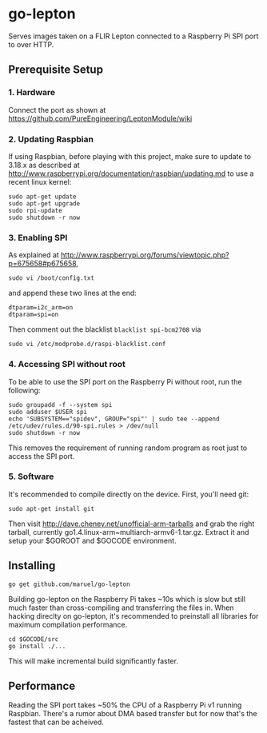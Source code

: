go-lepton
=========

Serves images taken on a FLIR Lepton connected to a Raspberry Pi SPI port to
over HTTP.


Prerequisite Setup
------------------

### 1. Hardware

Connect the port as shown at
https://github.com/PureEngineering/LeptonModule/wiki


### 2. Updating Raspbian

If using Raspbian, before playing with this project, make sure to update to
3.18.x as described at
http://www.raspberrypi.org/documentation/raspbian/updating.md to use a recent
linux kernel:

    sudo apt-get update
    sudo apt-get upgrade
    sudo rpi-update
    sudo shutdown -r now


### 3. Enabling SPI

As explained at http://www.raspberrypi.org/forums/viewtopic.php?p=675658#p675658,

    sudo vi /boot/config.txt

and append these two lines at the end:

    dtparam=i2c_arm=on
    dtparam=spi=on

Then comment out the blacklist `blacklist spi-bcm2708` via

    sudo vi /etc/modprobe.d/raspi-blacklist.conf


### 4. Accessing SPI without root

To be able to use the SPI port on the Raspberry Pi without root, run the
following:

    sudo groupadd -f --system spi
    sudo adduser $USER spi
    echo 'SUBSYSTEM=="spidev", GROUP="spi"' | sudo tee --append /etc/udev/rules.d/90-spi.rules > /dev/null
    sudo shutdown -r now

This removes the requirement of running random program as root just to access
the SPI port.


### 5. Software

It's recommended to compile directly on the device. First, you'll need git:

    sudo apt-get install git

Then visit http://dave.cheney.net/unofficial-arm-tarballs and grab the right
tarball, currently go1.4.linux-arm~multiarch-armv6-1.tar.gz. Extract it and
setup your $GOROOT and $GOCODE environment.


Installing
----------

    go get github.com/maruel/go-lepton

Building go-lepton on the Raspberry Pi takes ~10s which is slow but still much
faster than cross-compiling and transferring the files in. When hacking direclty
on go-lepton, it's recommended to preinstall all libraries for maximum
compilation performance.

    cd $GOCODE/src
    go install ./...

This will make incremental build significantly faster.


Performance
-----------

Reading the SPI port takes ~50% the CPU of a Raspberry Pi v1 running
Raspbian. There's a rumor about DMA based transfer but for now that's the
fastest that can be acheived.
